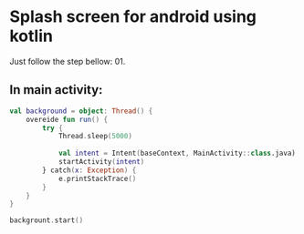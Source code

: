 # Splash screen for android using kotlin
Just follow the step bellow:
01. 

## In main activity:
```kotlin
val background = object: Thread() {
	overeide fun run() {
		try {
			Thread.sleep(5000)
			
			val intent = Intent(baseContext, MainActivity::class.java)
			startActivity(intent)
		} catch(x: Exception) {
			e.printStackTrace()
		}
	}
}

backgrount.start()
```
